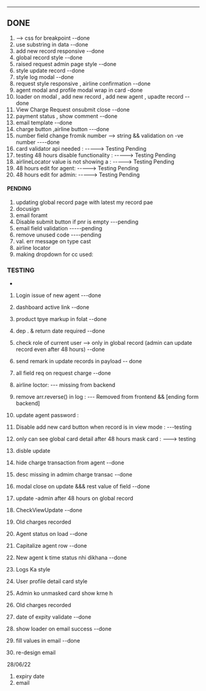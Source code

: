 <!-- https://datastudio.google.com/u/0/reporting/2975876c-76bc-4c5c-9775-74544276471c/page/ElInC -->

---

## DONE

1. --> css for breakpoint --done
2. use substring in data --done
3. add new record responsive --done
4. global record style --done
5. raised request admin page style --done
6. style update record --done
7. style log modal --done
8. request style responsive , airline confirmation --done
9. agent modal and profile modal wrap in card -done
10. loader on modal , add new record , add new agent , upadte record --done
11. View Charge Request onsubmit close --done
12. payment status , show comment --done
13. email template --done
14. charge button ,airline button ---done
15. number field change fromik number --> string && validation on -ve number ----done
16. card validator api needed : -----> Testing Pending
17. testing 48 hours disable functionality : -----> Testing Pending
18. airlineLocator value is not showing a : -----> Testing Pending
19. 48 hours edit for agent: -----> Testing Pending
20. 48 hours edit for admin: -----> Testing Pending

#### PENDING

1. updating global record page with latest my record pae
2. docusign
3. email foramt
4. Disable submit button if pnr is empty ---pending
5. email field validation -----pending
6. remove unused code ----pending
7. val. err message on type cast
8. airline locator
9. making dropdown for cc used:

### TESTING

-

1. Login issue of new agent ---done
2. dashboard active link --done
3. product tpye markup in folat --done
4. dep . & return date required --done
5. check role of current user --> only in global record (admin can update record even after 48 hours) --done
6. send remark in update records in payload -- done
7. all field req on request charge --done

8. airline loctor: --- missing from backend
9. remove arr.reverse() in log : --- Removed from frontend && [ending form backend]
10. update agent password :
11. Disable add new card button when record is in view mode : ---testing
12. only can see global card detail after 48 hours mask card : ---> testing

13. disble update
14. hide charge transaction from agent --done
15. desc missing in admim charge transac --done
16. modal close on update &&& rest value of field --done
17. update -admin after 48 hours on global record
18. CheckViewUpdate --done
19. Old charges recorded

20. Agent status on load --done
21. Capitalize agent row --done
22. New agent k time status nhi dikhana --done

23. Logs Ka style
24. User profile detail card style
25. Admin ko unmasked card show krne h
26. Old charges recorded

27. date of expity validate --done
28. show loader on email success --done
29. fill values in email --done
30. re-design email

28/06/22

1. expiry date
2. email

